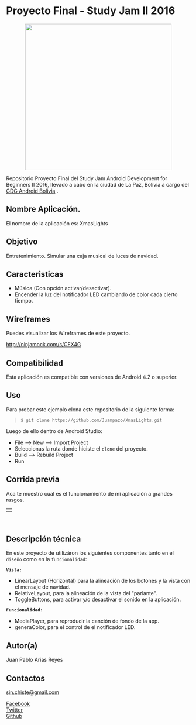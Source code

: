 Proyecto Final - Study Jam II 2016
===
<div align="center">
    <center>
        <img src="http://developerstudyjams.com/images/masthead.png" width="400px"/>
    </center>
</div>

Repositorio Proyecto Final del Study Jam Android Development for Beginners II 2016, llevado a cabo en la ciudad de La Paz, Bolivia a cargo del <a target="_blank" href="http://www.gdg.androidbolivia.com">GDG Android Bolivia</a> .

Nombre Aplicación.
---
El nombre de la aplicación es: XmasLights

Objetivo
---
Entretenimiento. Simular una caja musical de luces de navidad.

Caracteristicas
---
* Música (Con opción activar/desactivar).
* Encender la luz del notificador LED cambiando de color cada cierto tiempo.

Wireframes
---
Puedes visualizar los Wireframes de este proyecto.

http://ninjamock.com/s/CFX4G

Compatibilidad
---
Esta aplicación es compatible con versiones de Android 4.2 o superior.

Uso
---------
Para probar este ejemplo clona este repositorio de la siguiente forma:
>
>     $ git clone https://github.com/Juampazo/XmasLights.git

Luego de ello dentro de Android Studio:

* File --> New --> Import Project 
* Seleccionas la ruta donde hiciste el `clone` del proyecto.
* Build --> Rebuild Project
* Run 

Corrida previa
---
Aca te muestro cual es el funcionamiento de mi aplicación a grandes rasgos.
<div align="center">
    <center>
        <table border="0">
            <tr>
                <td></td>
            </tr>
        </table>
    </center>
</div>
<br>

Descripción técnica
---
En este proyecto de utilizáron los siguientes componentes tanto en el `diseño` como en la `funcionalidad`:

**`Vista:`**
* LinearLayout (Horizontal) para la alineación de los botones y la vista con el mensaje de navidad.
* RelativeLayout, para la alineación de la vista del "parlante".
* ToggleButtons, para activar y/o desactivar el sonido en la aplicación.


**`Funcionalidad:`**
* MediaPlayer, para reproducir la canción de fondo de la app.
* generaColor, para el control de el notificador LED.


Autor(a)
---
Juan Pablo Arias Reyes

Contactos
---
sin.chiste@gmail.com

[Facebook](https://www.facebook.com/Juampazzo) <br>
[Twitter](https://www.twitter.com/Juampazo)<br>
[Github](https://www.github.com/Juampazo)<br>
